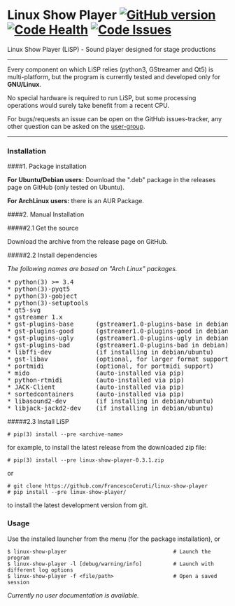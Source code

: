 # Linux Show Player [![GitHub version](https://badge.fury.io/gh/FrancescoCeruti%2Flinux-show-player.svg)](https://badge.fury.io/gh/FrancescoCeruti%2Flinux-show-player) [![Code Health](https://landscape.io/github/FrancescoCeruti/linux-show-player/master/landscape.svg?style=flat)](https://landscape.io/github/FrancescoCeruti/linux-show-player/master) [![Code Issues](https://www.quantifiedcode.com/api/v1/project/c419c19d00ce403a82f16a4505161e49/badge.svg)](https://www.quantifiedcode.com/app/project/c419c19d00ce403a82f16a4505161e49)
Linux Show Player (LiSP) - Sound player designed for stage productions

---

Every component on which LiSP relies (python3, GStreamer and Qt5) is multi-platform, but the program is currently tested and developed only for **GNU/Linux**.

No special hardware is required to run LiSP, but some processing operations would surely take benefit from a recent CPU.

For bugs/requests an issue can be open on the GitHub issues-tracker, any other question can be asked on the [user-group](https://groups.google.com/forum/#!forum/linux-show-player---users).

---

### Installation

####1. Package installation

**For Ubuntu/Debian users:** Download the ".deb" package in the releases page on GitHub (only tested on Ubuntu).

**For ArchLinux users:** there is an AUR Package.

####2. Manual Installation

#####2.1 Get the source

Download the archive from the release page on GitHub.

#####2.2 Install dependencies

*The following names are based on "Arch Linux" packages.*
<pre>
* python(3) >= 3.4
* python(3)-pyqt5
* python(3)-gobject
* python(3)-setuptools
* qt5-svg
* gstreamer 1.x
* gst-plugins-base      (gstreamer1.0-plugins-base in debian)
* gst-plugins-good      (gstreamer1.0-plugins-good in debian)
* gst-plugins-ugly      (gstreamer1.0-plugins-ugly in debian)
* gst-plugins-bad       (gstreamer1.0-plugins-bad in debian)
* libffi-dev            (if installing in debian/ubuntu)
* gst-libav				(optional, for larger format support)
* portmidi				(optional, for portmidi support)
* mido					(auto-installed via pip)
* python-rtmidi			(auto-installed via pip)
* JACK-Client			(auto-installed via pip)
* sortedcontainers      (auto-installed via pip)
* libasound2-dev	    (if installing in debian/ubuntu)
* libjack-jackd2-dev	(if installing in debian/ubuntu)
</pre>

#####2.3 Install LiSP

    # pip(3) install --pre <archive-name>

for example, to install the latest release from the downloaded zip file:
	
    # pip(3) install --pre linux-show-player-0.3.1.zip

or

    # git clone https://github.com/FrancescoCeruti/linux-show-player
    # pip install --pre linux-show-player/

to install the latest development version from git.

### Usage

Use the installed launcher from the menu (for the package installation), or

    $ linux-show-player                                  # Launch the program
    $ linux-show-player -l [debug/warning/info]          # Launch with different log options
    $ linux-show-player -f <file/path>                   # Open a saved session

*Currently no user documentation is available.*
